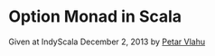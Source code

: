 # Option Monad in Scala

Given at IndyScala
December 2, 2013
by [Petar Vlahu](https://github.com/vlahupetar)

